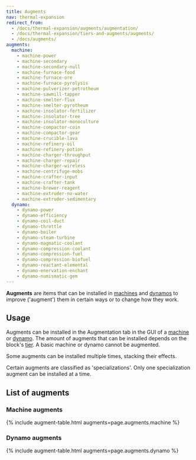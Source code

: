 ```yaml
---
title: Augments
nav: thermal-expansion
redirect_from:
  - /docs/thermal-expansion/augments/augmentation/
  - /docs/thermal-expansion/tiers-and-augments/augments/
  - /docs/augments/
augments:
  machine:
    - machine-power
    - machine-secondary
    - machine-secondary-null
    - machine-furnace-food
    - machine-furnace-ore
    - machine-furnace-pyrolysis
    - machine-pulverizer-petrotheum
    - machine-sawmill-tapper
    - machine-smelter-flux
    - machine-smelter-pyrotheum
    - machine-insolator-fertilizer
    - machine-insolator-tree
    - machine-insolator-monoculture
    - machine-compactor-coin
    - machine-compactor-gear
    - machine-crucible-lava
    - machine-refinery-oil
    - machine-refinery-potion
    - machine-charger-throughput
    - machine-charger-repair
    - machine-charger-wireless
    - machine-centrifuge-mobs
    - machine-crafter-input
    - machine-crafter-tank
    - machine-brewer-reagent
    - machine-extruder-no-water
    - machine-extruder-sedimentary
  dynamo:
    - dynamo-power
    - dynamo-efficiency
    - dynamo-coil-duct
    - dynamo-throttle
    - dynamo-boiler
    - dynamo-steam-turbine
    - dynamo-magmatic-coolant
    - dynamo-compression-coolant
    - dynamo-compression-fuel
    - dynamo-compression-biofuel
    - dynamo-reactant-elemental
    - dynamo-enervation-enchant
    - dynamo-numismatic-gem
---
```


**Augments** are items that can be installed in [machines](/docs/thermal-expansion/machines/) and
[dynamos](/docs/thermal-expansion/dynamos/) to improve ('augment') them in certain ways or to
change how they work.


Usage
-----

Augments can be installed in the Augmentation tab in the GUI of a
[machine](/docs/thermal-expansion/machines/) or [dynamo](/docs/thermal-expansion/dynamos/). The amount of augments
that can be installed depends on the block's [tier](/docs/thermal-foundation-2/tiers/). A basic
machine or dynamo cannot be augmented.

Some augments can be installed multiple times, stacking their effects.

Certain augments are classified as 'specializations'. Only one specialization
augment can be installed at a time.


List of augments
----------------

### Machine augments
{% include augment-table.html augments=page.augments.machine %}

### Dynamo augments
{% include augment-table.html augments=page.augments.dynamo %}
